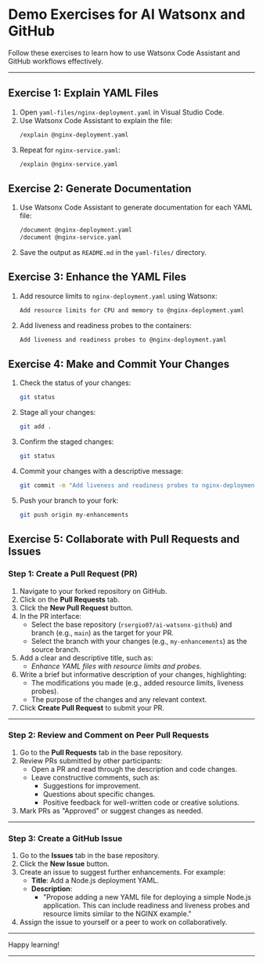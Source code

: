 # Demo Exercises for AI Watsonx and GitHub

Follow these exercises to learn how to use Watsonx Code Assistant and GitHub workflows effectively.

---

## Exercise 1: Explain YAML Files

1. Open `yaml-files/nginx-deployment.yaml` in Visual Studio Code.
2. Use Watsonx Code Assistant to explain the file:
   ```bash
   /explain @nginx-deployment.yaml
   ```
3. Repeat for `nginx-service.yaml`:
   ```bash
   /explain @nginx-service.yaml
   ```

## Exercise 2: Generate Documentation
1. Use Watsonx Code Assistant to generate documentation for each YAML file:
   ```bash
   /document @nginx-deployment.yaml
   /document @nginx-service.yaml
   ```
2. Save the output as `README.md` in the `yaml-files/` directory.

## Exercise 3: Enhance the YAML Files
1. Add resource limits to `nginx-deployment.yaml` using Watsonx:
   ```bash
   Add resource limits for CPU and memory to @nginx-deployment.yaml
   ```
2. Add liveness and readiness probes to the containers:
   ```bash
   Add liveness and readiness probes to @nginx-deployment.yaml
   ```

## Exercise 4: Make and Commit Your Changes
1. Check the status of your changes:
   ```bash
   git status
   ```
2. Stage all your changes:
   ```bash
   git add .
   ```
3. Confirm the staged changes:
   ```bash
   git status
   ```
4. Commit your changes with a descriptive message:
   ```bash
   git commit -m "Add liveness and readiness probes to nginx-deployment.yaml"
   ```
5. Push your branch to your fork:
   ```bash
   git push origin my-enhancements
   ```
## Exercise 5: Collaborate with Pull Requests and Issues
### **Step 1: Create a Pull Request (PR)**
1. Navigate to your forked repository on GitHub.
2. Click on the **Pull Requests** tab.
3. Click the **New Pull Request** button.
4. In the PR interface:
   - Select the base repository (`rsergio07/ai-watsonx-github`) and branch (e.g., `main`) as the target for your PR.
   - Select the branch with your changes (e.g., `my-enhancements`) as the source branch.
5. Add a clear and descriptive title, such as:
   - *Enhance YAML files with resource limits and probes.*
6. Write a brief but informative description of your changes, highlighting:
   - The modifications you made (e.g., added resource limits, liveness probes).
   - The purpose of the changes and any relevant context.
7. Click **Create Pull Request** to submit your PR.

---

### **Step 2: Review and Comment on Peer Pull Requests**
1. Go to the **Pull Requests** tab in the base repository.
2. Review PRs submitted by other participants:
   - Open a PR and read through the description and code changes.
   - Leave constructive comments, such as:
     - Suggestions for improvement.
     - Questions about specific changes.
     - Positive feedback for well-written code or creative solutions.
3. Mark PRs as "Approved" or suggest changes as needed.

---

### **Step 3: Create a GitHub Issue**
1. Go to the **Issues** tab in the base repository.
2. Click the **New Issue** button.
3. Create an issue to suggest further enhancements. For example:
   - **Title**: Add a Node.js deployment YAML.
   - **Description**:
     - "Propose adding a new YAML file for deploying a simple Node.js application. This can include readiness and liveness probes and resource limits similar to the NGINX example."
4. Assign the issue to yourself or a peer to work on collaboratively.

---

Happy learning!

---
